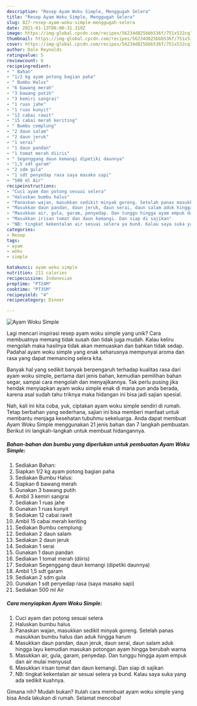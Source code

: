 ```yaml
---
description: "Resep Ayam Woku Simple, Menggugah Selera"
title: "Resep Ayam Woku Simple, Menggugah Selera"
slug: 827-resep-ayam-woku-simple-menggugah-selera
date: 2021-01-13T06:00:31.319Z
image: https://img-global.cpcdn.com/recipes/56234d825bbb536f/751x532cq70/ayam-woku-simple-foto-resep-utama.jpg
thumbnail: https://img-global.cpcdn.com/recipes/56234d825bbb536f/751x532cq70/ayam-woku-simple-foto-resep-utama.jpg
cover: https://img-global.cpcdn.com/recipes/56234d825bbb536f/751x532cq70/ayam-woku-simple-foto-resep-utama.jpg
author: Dale Reynolds
ratingvalue: 5
reviewcount: 8
recipeingredient:
- " Bahan"
- "1/2 kg ayam potong bagian paha"
- " Bumbu Halus"
- "6 bawang merah"
- "3 bawang putih"
- "3 kemiri sangrai"
- "1 ruas jahe"
- "1 ruas kunyit"
- "12 cabai rawit"
- "15 cabai merah keriting"
- " Bumbu cemplung"
- "2 daun salam"
- "2 daun jeruk"
- "1 serai"
- "1 daun pandan"
- "1 tomat merah diiris"
- " Segenggang daun kemangi dipetiki daunnya"
- "1,5 sdt garam"
- "2 sdm gula"
- "1 sdt penyedap rasa saya masako sapi"
- "500 ml Air"
recipeinstructions:
- "Cuci ayam dan potong sesuai selera"
- "Haluskan bumbu halus"
- "Panaskan wajan, masukkan sedikit minyak goreng. Setelah panas masukkan bumbu halus dan aduk hingga harum"
- "Masukkan daun pandan, daun jeruk, daun serai, daun salam aduk hingga layu kemudian masukan potongan ayam hingga berubah warna"
- "Masukkan air, gula, garam, penyedap. Dan tunggu hingga ayam empuk dan air mulai menyusut"
- "Masukkan irisan tomat dan daun kemangi. Dan siap di sajikan"
- "NB: tingkat kekentalan air sesuai selera ya bund. Kalau saya suka yang ada sedikit kuahnya."
categories:
- Resep
tags:
- ayam
- woku
- simple

katakunci: ayam woku simple 
nutrition: 211 calories
recipecuisine: Indonesian
preptime: "PT24M"
cooktime: "PT35M"
recipeyield: "4"
recipecategory: Dinner

---
```



![Ayam Woku Simple](https://img-global.cpcdn.com/recipes/56234d825bbb536f/751x532cq70/ayam-woku-simple-foto-resep-utama.jpg)

Lagi mencari inspirasi resep ayam woku simple yang unik? Cara membuatnya memang tidak susah dan tidak juga mudah. Kalau keliru mengolah maka hasilnya tidak akan memuaskan dan bahkan tidak sedap. Padahal ayam woku simple yang enak seharusnya mempunyai aroma dan rasa yang dapat memancing selera kita.

Banyak hal yang sedikit banyak berpengaruh terhadap kualitas rasa dari ayam woku simple, pertama dari jenis bahan, kemudian pemilihan bahan segar, sampai cara mengolah dan menyajikannya. Tak perlu pusing jika hendak menyiapkan ayam woku simple enak di mana pun anda berada, karena asal sudah tahu triknya maka hidangan ini bisa jadi sajian spesial.




Nah, kali ini kita coba, yuk, ciptakan ayam woku simple sendiri di rumah. Tetap berbahan yang sederhana, sajian ini bisa memberi manfaat untuk membantu menjaga kesehatan tubuhmu sekeluarga. Anda dapat membuat Ayam Woku Simple menggunakan 21 jenis bahan dan 7 langkah pembuatan. Berikut ini langkah-langkah untuk membuat hidangannya.

<!--inarticleads1-->

##### Bahan-bahan dan bumbu yang diperlukan untuk pembuatan Ayam Woku Simple:

1. Sediakan  Bahan:
1. Siapkan 1/2 kg ayam potong bagian paha
1. Sediakan  Bumbu Halus:
1. Siapkan 6 bawang merah
1. Gunakan 3 bawang putih
1. Ambil 3 kemiri sangrai
1. Sediakan 1 ruas jahe
1. Gunakan 1 ruas kunyit
1. Sediakan 12 cabai rawit
1. Ambil 15 cabai merah keriting
1. Sediakan  Bumbu cemplung:
1. Sediakan 2 daun salam
1. Sediakan 2 daun jeruk
1. Sediakan 1 serai
1. Gunakan 1 daun pandan
1. Sediakan 1 tomat merah (diiris)
1. Sediakan  Segenggang daun kemangi (dipetiki daunnya)
1. Ambil 1,5 sdt garam
1. Sediakan 2 sdm gula
1. Gunakan 1 sdt penyedap rasa (saya masako sapi)
1. Sediakan 500 ml Air




<!--inarticleads2-->

##### Cara menyiapkan Ayam Woku Simple:

1. Cuci ayam dan potong sesuai selera
1. Haluskan bumbu halus
1. Panaskan wajan, masukkan sedikit minyak goreng. Setelah panas masukkan bumbu halus dan aduk hingga harum
1. Masukkan daun pandan, daun jeruk, daun serai, daun salam aduk hingga layu kemudian masukan potongan ayam hingga berubah warna
1. Masukkan air, gula, garam, penyedap. Dan tunggu hingga ayam empuk dan air mulai menyusut
1. Masukkan irisan tomat dan daun kemangi. Dan siap di sajikan
1. NB: tingkat kekentalan air sesuai selera ya bund. Kalau saya suka yang ada sedikit kuahnya.




Gimana nih? Mudah bukan? Itulah cara membuat ayam woku simple yang bisa Anda lakukan di rumah. Selamat mencoba!
